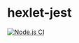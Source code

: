 # hexlet-jest

[![Node.js CI](https://github.com/onedealmaker/hexlet-jest/workflows/Node.js%20CI/badge.svg)](https://github.com/onedealmaker/hexlet-jest/actions?query=workflow%3A%22Node.js+CI%22)
